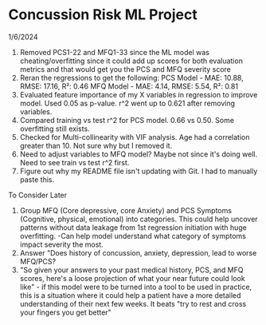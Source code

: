 # Concussion Risk ML Project

1/6/2024
1. Removed PCS1-22 and MFQ1-33 since the ML model was cheating/overfitting since it could add up scores for both evaluation metrics and that would get you the PCS and MFQ severity score
2. Reran the regressions to get the following: PCS Model - MAE: 10.88, RMSE: 17.16, R²: 0.46
					       MFQ Model - MAE: 4.14, RMSE: 5.54, R²: 0.81
3. Evaluated feature importance of my X variables in regression to improve model. Used 0.05 as p-value. r^2 went up to 0.621 after removing variables.
4. Compared training vs test r^2 for PCS model. 0.66 vs 0.50. Some overfitting still exists.
5. Checked for Multi-collinearity with VIF analysis. Age had a correlation greater than 10. Not sure why but I removed it.
6. Need to adjust variables to MFQ model? Maybe not since it's doing well. Need to see train vs test r^2 first.
7. Figure out why my README file isn't updating with Git. I had to manually paste this.


To Consider Later
1. Group MFQ (Core depressive, core Anxiety) and PCS Symptoms (Cognitive, physical, emotional) into categories. This could help uncover patterns without data leakage from 1st regression initiation with huge overfitting. 
	-Can help model understand what category of symptoms impact severity the most.
2. Answer "Does history of concussion, anxiety, depression, lead to worse MFQ/PCS?
3. "So given your answers to your past medical history, PCS, and MFQ scores, here's a loose projection of what your near future could look like" - if this model were to be turned into a tool to be used in practice, this is a situation where it could help a patient have a more detailed understanding of their next few weeks. It beats "try to rest and cross your fingers you get better" 
